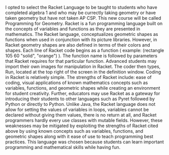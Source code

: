 I opted to select the Racket Language to be taught to students who have completed algebra 1 and who may be currectly taking geometry or have taken geometry but have not taken AP CSP. This new course will be called Programming for Geometry.
Racket is a fun programming language built on the concepts of variables and functions as they are presented in mathematics. The Racket language, conceptualizes geometric shapes as functions when used in conjunction with its picture libraries. However, in Racket geometry shapes are also defined in terms of their colors and shapes.
Each line of Racket code begins as a function ( example: (rectangle 105 60 "solid", "orange") ). The function name is followed by  parameters that Racket requires for that particular function. Advanced students may import their own images for manipulation in Racket. The coder then types, Run, located at the top right of the screen in the definition window. Coding in Racket is relatively simple.
The strengths of Racket include: ease of coding, visual applications of known mathematics concepts such as variables, functions, and geometric shapes while creating an environment for student creativity. Further, educators may use Racket as a gateway for introducing their students to other languages such as Pyret followed by Python or directly to Python. 
Unlike Java, the Racket language does not allow for setting the values of variables in loops, variables cannot be declared without giving them values, there is no return at all, and Racket programmers hardly every use classes with mutable fields. However, these weaknesses may be mitigated by exploiting the strengths of Racket cited above by using known concepts such as variables, functions, and geometric shapes along with it ease of use to teach programming best practices. This language was chosen because students can learn important programming and mathematical skills while having fun. 

